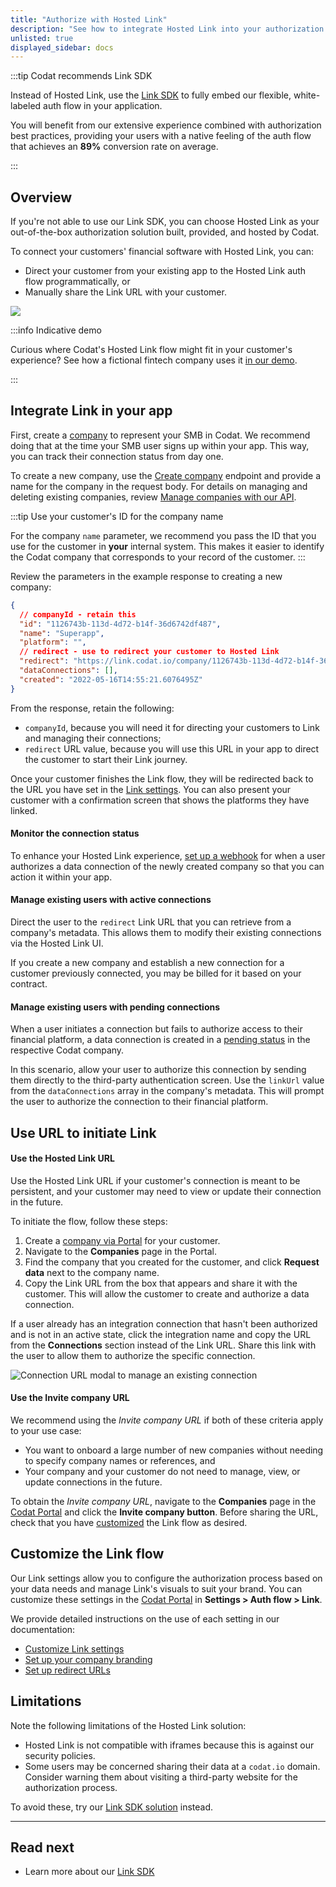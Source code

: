 ```yaml
---
title: "Authorize with Hosted Link"
description: "See how to integrate Hosted Link into your authorization flow"
unlisted: true
displayed_sidebar: docs
---
```


<head>
  <meta property="og:image" content="/img/link/link-banner.png"/>
</head>

:::tip Codat recommends Link SDK

Instead of Hosted Link, use the [Link SDK](/auth-flow/authorize-embedded-link) to fully embed our flexible, white-labeled auth flow in your application. 

You will benefit from our extensive experience combined with authorization best practices, providing your users with a native feeling of the auth flow that achieves an **89%** conversion rate on average.

::: 

## Overview

If you're not able to use our Link SDK, you can choose Hosted Link as your out-of-the-box authorization solution built, provided, and hosted by Codat. 

To connect your customers' financial software with Hosted Link, you can:

- Direct your customer from your existing app to the Hosted Link auth flow programmatically, or
- Manually share the Link URL with your customer. 

![](/img/link/link-banner.png)

:::info Indicative demo

Curious where Codat's Hosted Link flow might fit in your customer's experience? See how a fictional fintech company uses it [in our demo](https://links.codat.io/client/873ff19e-6fe0-47b0-a4e1-e19f344c78f6?user=8ee6c557-949c-40a8-b31d-e1fa02ef7fbc).

:::

## Integrate Link in your app

First, create a [company](../terms/company.md) to represent your SMB in Codat. We recommend doing that at the time your SMB user signs up within your app. This way, you can track their connection status from day one. 

To create a new company, use the [Create company](/platform-api#/operations/create-company) endpoint and provide a name for the company in the request body. For details on managing and deleting existing companies, review [Manage companies with our API](/using-the-api/managing-companies).

:::tip Use your customer's ID for the company name

For the company `name` parameter, we recommend you pass the ID that you use for the customer in **your** internal system. This makes it easier to identify the Codat company that corresponds to your record of the customer.
:::

Review the parameters in the example response to creating a new company:

```json
{
  // companyId - retain this
  "id": "1126743b-113d-4d72-b14f-36d6742df487",
  "name": "Superapp",
  "platform": "",
  // redirect - use to redirect your customer to Hosted Link
  "redirect": "https://link.codat.io/company/1126743b-113d-4d72-b14f-36d6742df487", 
  "dataConnections": [],
  "created": "2022-05-16T14:55:21.6076495Z"
}
```
From the response, retain the following:

   - `companyId`, because you will need it for directing your customers to Link and managing their connections;
   - `redirect` URL value, because you will use this URL in your app to direct the customer to start their Link journey.  

Once your customer finishes the Link flow, they will be redirected back to the URL you have set in the [Link settings](/auth-flow/customize/set-up-redirects). You can also present your customer with a confirmation screen that shows the platforms they have linked. 

#### Monitor the connection status

To enhance your Hosted Link experience, [set up a webhook](/using-the-api/webhooks/event-types) for when a user authorizes a data connection of the newly created company so that you can action it within your app.

#### Manage existing users with active connections

Direct the user to the `redirect` Link URL that you can retrieve from a company's metadata. This allows them to modify their existing connections via the Hosted Link UI.

If you create a new company and establish a new connection for a customer previously connected, you may be billed for it based on your contract.

#### Manage existing users with pending connections

When a user initiates a connection but fails to authorize access to their financial platform, a data connection is created in a [pending status](/core-concepts/connections#data-connection-status) in the respective Codat company.

In this scenario, allow your user to authorize this connection by sending them directly to the third-party authentication screen. Use the `linkUrl` value from the `dataConnections` array in the company's metadata. This will prompt the user to authorize the connection to their financial platform.

## Use URL to initiate Link

#### Use the Hosted Link URL

Use the Hosted Link URL if your customer's connection is meant to be persistent, and your customer may need to view or update their connection in the future.

To initiate the flow, follow these steps:

1. Create a [company via Portal](/configure/portal/companies#add-a-new-company) for your customer.
2. Navigate to the **Companies** page in the Portal.
3. Find the company that you created for the customer, and click **Request data** next to the company name.
4. Copy the Link URL from the box that appears and share it with the customer. This will allow the customer to create and authorize a data connection.

If a user already has an integration connection that hasn't been authorized and is not in an active state, click the integration name and copy the URL from the **Connections** section instead of the Link URL. Share this link with the user to allow them to authorize the specific connection.

<img
  src="/img/old/4c41ef0-manage.png"
  alt="Connection URL modal to manage an existing connection"
/>

#### Use the Invite company URL

We recommend using the _Invite company URL_ if both of these criteria apply to your use case:

- You want to onboard a large number of new companies without needing to specify company names or references, and
- Your company and your customer do not need to manage, view, or update connections in the future.

To obtain the _Invite company URL_, navigate to the **Companies** page in the [Codat Portal](https://app.codat.io/companies) and click the **Invite company button**. Before sharing the URL, check that you have [customized](/auth-flow/customize/customize-link) the Link flow as desired.

## Customize the Link flow

Our Link settings allow you to configure the authorization process based on your data needs and manage Link's visuals to suit your brand. You can customize these settings in the [Codat Portal](https://app.codat.io/settings) in **Settings > Auth flow > Link**.

We provide detailed instructions on the use of each setting in our documentation:

- [Customize Link settings](/auth-flow/customize/customize-link)
- [Set up your company branding](/auth-flow/customize/branding)
- [Set up redirect URLs](/auth-flow/customize/set-up-redirects)

## Limitations

Note the following limitations of the Hosted Link solution:

- Hosted Link is not compatible with iframes because this is against our security policies.
- Some users may be concerned sharing their data at a `codat.io` domain. Consider warning them about visiting a third-party website for the authorization process.

To avoid these, try our [Link SDK solution](https://docs.codat.io/auth-flow/authorize-embedded-link) instead.

---

## Read next

- Learn more about our [Link SDK](https://docs.codat.io/auth-flow/authorize-embedded-link)

